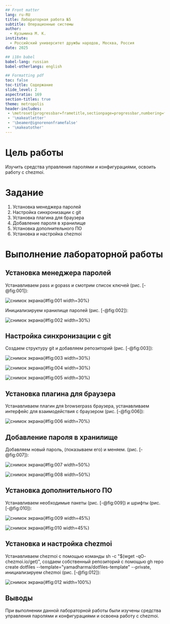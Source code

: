 ```yaml
---
## Front matter
lang: ru-RU
title: Лабораторная работа №5
subtitle: Операционные системы
author:
  - Кузьмина М. К.
institute:
  - Российский университет дружбы народов, Москва, Россия
date: 2025

## i18n babel
babel-lang: russian
babel-otherlangs: english

## Formatting pdf
toc: false
toc-title: Содержание
slide_level: 2
aspectratio: 169
section-titles: true
theme: metropolis
header-includes:
 - \metroset{progressbar=frametitle,sectionpage=progressbar,numbering=fraction}
 - '\makeatletter'
 - '\beamer@ignorenonframefalse'
 - '\makeatother'
---
```


# Цель работы

Изучить средства управления паролями и конфигурациями, освоить работу с chezmoi.


# Задание


1. Установка менеджера паролей
2. Настройка синхронизации с git
3. Установка плагина для браузера
4. Добавление пароля в хранилище
5. Установка дополнительного ПО 
6. Установка и настройка chezmoi


# Выполнение лабораторной работы

## Установка менеджера паролей
Устанавливаем pass и gopass и смотрим список ключей (рис. [-@fig:001]):

![снимок экрана](image/1.jpg){#fig:001 width=30%}

Инициализируем хранилище паролей (рис. [-@fig:002]):

![снимок экрана](image/2.jpg){#fig:002 width=30%}


## Настройка синхронизации с git

Создаем структуру git и добавляем репозиторий (рис. [-@fig:003]):

![снимок экрана](image/3.jpg){#fig:003 width=30%}


![снимок экрана](image/4.jpg){#fig:004 width=30%}


![снимок экрана](image/5.jpg){#fig:005 width=30%}


## Установка плагина для браузера

Устанавливаем плагин для browserpass браузера, устанавливаем интерфейс для взаимодействия с браузером (рис. [-@fig:006]):

![снимок экрана](image/6.jpg){#fig:006 width=70%}


## Добавление пароля в хранилище

Добавляем новый пароль, (показываем его) и меняем. (рис. [-@fig:007]):

![снимок экрана](image/7.jpg){#fig:007 width=50%}

![снимок экрана](image/8.jpg){#fig:008 width=50%}


## Установка дополнительного ПО 

Устанавливаем необходимые пакеты (рис. [-@fig:009]) и шрифты (рис. [-@fig:010]):

![снимок экрана](image/9.jpg){#fig:009 width=45%}


![снимок экрана](image/10.jpg){#fig:010 width=45%}

## Установка и настройка chezmoi

Устанавливаем chezmoi с помощью команды sh -c "$(wget -qO- chezmoi.io/get)", создаем собственный репозиторий с помощью gh repo create dotfiles --template="yamadharma/dotfiles-template" --private, инициализируем chezmoi (рис. [-@fig:012]):

![снимок экрана](image/12.jpg){#fig:012 width=100%}



## Выводы

При выполнении данной лабораторной работы были изучены средства управления паролями и конфигурациями и освоена работу с chezmoi.

